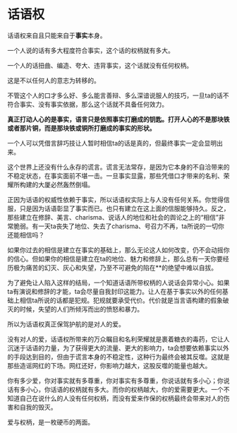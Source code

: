 # 话语权

话语权来自且只能来自于**事实**本身。

一个人说的话有多大程度符合事实，这个话的权柄就有多大。

一个人的话扭曲、编造、夸大、违背事实，这个话就没有任何权柄。

这是不以任何人的意志为转移的。

不管这个人的口才多么好、多么能言善辩、多么深谙说服人的技巧，一旦ta的话不符合事实、没有事实依据，那么这个话就不具备任何效力。

**真正打动人心的是事实，语言只是依照事实打磨成的钥匙。打开人心的不是那块铁或者那片铜，而是那块铁或铜所打磨成的事实的形状。**

一个人可以凭借言辞巧技让人暂时相信ta的话是真的，但最终事实一定会显明出来。

这个世界上还没有什么永存的谎言。谎言无法常存，是因为它本身的不自洽带来的不稳定状态，在事实面前不堪一击。一旦事实显露，那些凭借口才带来的名利、荣耀所构建的大厦必然轰然倒塌。

正因为话语的权威性依赖于事实，所以话语权实际上与人没有任何关系。你觉得信服，只是因为话语彰显了事实而已。也只有建立在这上面的信服能够持久。反之，那些建立在修辞、美言、charisma、说话人的地位和社会的舆论之上的“相信”非常脆弱。有一天ta丧失了地位、失去了charisma、号召力不再，ta所说的一切你还能相信吗？

如果你过去的相信是建立在事实的基础上，那么无论这人如何改变，仍不会动摇你的信心。但如果你的相信是建立在ta的地位、魅力和修辞上，那么总有一天你要经历极为痛苦的幻灭、灰心和失望，乃至不可避免的陷在**的绝望中难以自拔。

为了避免让人陷入这样的结局，一个知道话语所带权柄的人说话会异常小心。如果ta有演说和修辞的才能，ta会尽量自我封印这能力。让人在基于事实以外的任何基础上相信ta所说的话都是犯规。犯规就要承受代价。代价就是当言语构建的假象破灭的时候，失望的人们所倾泻而出的愤怒和暴力。

所以为话语权真正保驾护航的是对人的爱。

没有对人的爱，话语权所带来的万众瞩目和名利荣耀就是裹着糖衣的毒药，它让人沉迷于话语的力量，为了获得更大的流量、更大的影响力，ta会想要依赖事实以外的手段达到目的，但由于谎言本身的不稳定性，这种行为最终会被其反噬。这就是那些造谣网红的下场。网红还好，你影响力越大，这股反噬的能量也越大。

你有多少爱，你对事实就有多尊重，你对事实有多尊重，你说话就有多小心；你说话有多小心，你话语的权柄就有多大。而你的权柄越大，你的爱需要更大。一个不知道自己在说什么的人没有任何权柄，而没有爱来作保的权柄最终会带来对人的伤害和自我的毁灭。

爱与权柄，是一枚硬币的两面。